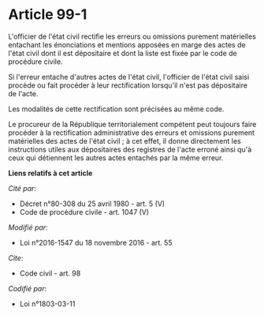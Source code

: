 # Article 99-1

L'officier de l'état civil rectifie les erreurs ou omissions purement matérielles entachant les énonciations et mentions
apposées en marge des actes de l'état civil dont il est dépositaire et dont la liste est fixée par le code de procédure
civile. 

Si l'erreur entache d'autres actes de l'état civil, l'officier de l'état civil saisi procède ou fait procéder à leur
rectification lorsqu'il n'est pas dépositaire de l'acte. 

Les modalités de cette rectification sont précisées au même code. 

Le procureur de la République territorialement compétent peut toujours faire procéder à la rectification administrative des
erreurs et omissions purement matérielles des actes de l'état civil ; à cet effet, il donne directement les instructions
utiles aux dépositaires des registres de l'acte erroné ainsi qu'à ceux qui détiennent les autres actes entachés par la même
erreur.

**Liens relatifs à cet article**

_Cité par_:

  - Décret n°80-308 du 25 avril 1980 - art. 5 (V)
  - Code de procédure civile - art. 1047 (V)

_Modifié par_:

  - Loi n°2016-1547 du 18 novembre 2016 - art. 55

_Cite_:

  - Code civil - art. 98

_Codifié par_:

  - Loi n°1803-03-11
